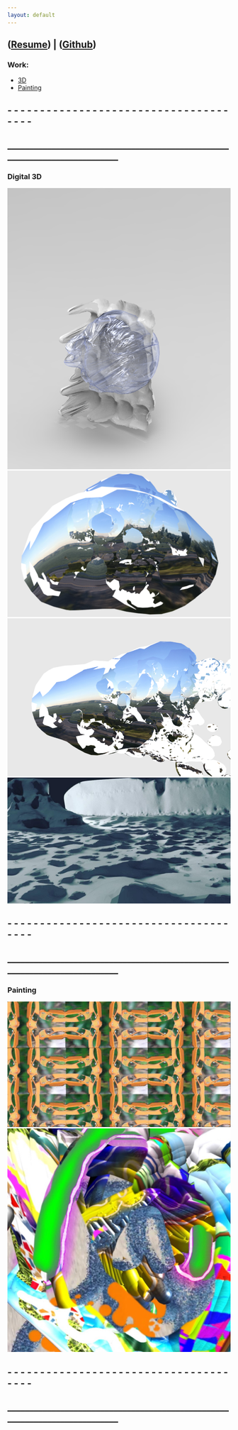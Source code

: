 ```yaml
---
layout: default
---
```

## ([Resume](http://cwmart.in/Resume.pdf)) | ([Github](http://github.com/ChristopherWMartin/))

### Work:
- [3D](#digital-3d)
- [Painting](#painting)

## - - - - - - - - - - - - - - - - - - - - - - - - - - - - - - - - - - - - - -
## ___________________________________________________________________________

### Digital 3D
<img src="img/1.png">
<img src="img/3.png">
<img src="img/4.png">
<img src="img/5.jpg">

## - - - - - - - - - - - - - - - - - - - - - - - - - - - - - - - - - - - - - -
## ___________________________________________________________________________

### Painting
<img src="img/0.png">
<img src="img/2.jpg">

## - - - - - - - - - - - - - - - - - - - - - - - - - - - - - - - - - - - - - -
## ___________________________________________________________________________
